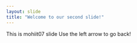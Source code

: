 ```yaml
---
layout: slide
title: "Welcome to our second slide!"
---
```

This is mohiit07 slide 
Use the left arrow to go back!